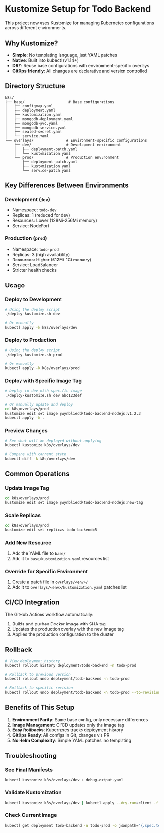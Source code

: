 # Kustomize Setup for Todo Backend

This project now uses Kustomize for managing Kubernetes configurations across different environments.

## Why Kustomize?

- **Simple**: No templating language, just YAML patches
- **Native**: Built into kubectl (v1.14+)
- **DRY**: Reuse base configurations with environment-specific overlays
- **GitOps friendly**: All changes are declarative and version controlled

## Directory Structure

```
k8s/
├── base/                    # Base configurations
│   ├── configmap.yaml
│   ├── deployment.yaml
│   ├── kustomization.yaml
│   ├── mongodb-deployment.yaml
│   ├── mongodb-pvc.yaml
│   ├── mongodb-service.yaml
│   ├── sealed-secret.yaml
│   └── service.yaml
└── overlays/               # Environment-specific configurations
    ├── dev/                # Development environment
    │   ├── deployment-patch.yaml
    │   └── kustomization.yaml
    └── prod/               # Production environment
        ├── deployment-patch.yaml
        ├── kustomization.yaml
        └── service-patch.yaml
```

## Key Differences Between Environments

### Development (`dev`)
- Namespace: `todo-dev`
- Replicas: 1 (reduced for dev)
- Resources: Lower (128Mi-256Mi memory)
- Service: NodePort

### Production (`prod`)
- Namespace: `todo-prod`
- Replicas: 3 (high availability)
- Resources: Higher (512Mi-1Gi memory)
- Service: LoadBalancer
- Stricter health checks

## Usage

### Deploy to Development
```bash
# Using the deploy script
./deploy-kustomize.sh dev

# Or manually
kubectl apply -k k8s/overlays/dev
```

### Deploy to Production
```bash
# Using the deploy script
./deploy-kustomize.sh prod

# Or manually
kubectl apply -k k8s/overlays/prod
```

### Deploy with Specific Image Tag
```bash
# Deploy to dev with specific image
./deploy-kustomize.sh dev abc123def

# Or manually update and deploy
cd k8s/overlays/prod
kustomize edit set image gwynbliedd/todo-backend-nodejs:v1.2.3
kubectl apply -k .
```

### Preview Changes
```bash
# See what will be deployed without applying
kubectl kustomize k8s/overlays/dev

# Compare with current state
kubectl diff -k k8s/overlays/dev
```

## Common Operations

### Update Image Tag
```bash
cd k8s/overlays/prod
kustomize edit set image gwynbliedd/todo-backend-nodejs:new-tag
```

### Scale Replicas
```bash
cd k8s/overlays/prod
kustomize edit set replicas todo-backend=5
```

### Add New Resource
1. Add the YAML file to `base/`
2. Add it to `base/kustomization.yaml` resources list

### Override for Specific Environment
1. Create a patch file in `overlays/<env>/`
2. Add it to `overlays/<env>/kustomization.yaml` patches list

## CI/CD Integration

The GitHub Actions workflow automatically:
1. Builds and pushes Docker image with SHA tag
2. Updates the production overlay with the new image tag
3. Applies the production configuration to the cluster

## Rollback

```bash
# View deployment history
kubectl rollout history deployment/todo-backend -n todo-prod

# Rollback to previous version
kubectl rollout undo deployment/todo-backend -n todo-prod

# Rollback to specific revision
kubectl rollout undo deployment/todo-backend -n todo-prod --to-revision=2
```

## Benefits of This Setup

1. **Environment Parity**: Same base config, only necessary differences
2. **Image Management**: CI/CD updates only the image tag
3. **Easy Rollbacks**: Kubernetes tracks deployment history
4. **GitOps Ready**: All configs in Git, changes via PR
5. **No Helm Complexity**: Simple YAML patches, no templating

## Troubleshooting

### See Final Manifests
```bash
kubectl kustomize k8s/overlays/dev > debug-output.yaml
```

### Validate Kustomization
```bash
kubectl kustomize k8s/overlays/dev | kubectl apply --dry-run=client -f -
```

### Check Current Image
```bash
kubectl get deployment todo-backend -n todo-prod -o jsonpath='{.spec.template.spec.containers[0].image}'
```